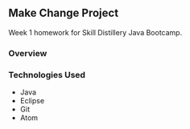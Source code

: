 ## Make Change Project

Week 1 homework for Skill Distillery
Java Bootcamp.

### Overview

### Technologies Used
* Java
* Eclipse
* Git
* Atom

